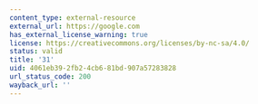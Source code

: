 ```yaml
---
content_type: external-resource
external_url: https://google.com
has_external_license_warning: true
license: https://creativecommons.org/licenses/by-nc-sa/4.0/
status: valid
title: '31'
uid: 4061eb39-2fb2-4cb6-81bd-907a57283828
url_status_code: 200
wayback_url: ''
---
```


